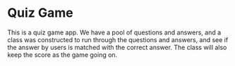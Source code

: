 # Quiz Game
This is a quiz game app. We have a pool of questions and answers, and a class was constructed to run through the questions and answers, and see if 
the answer by users is matched with the correct answer. The class will also keep the score as the game going on. 
